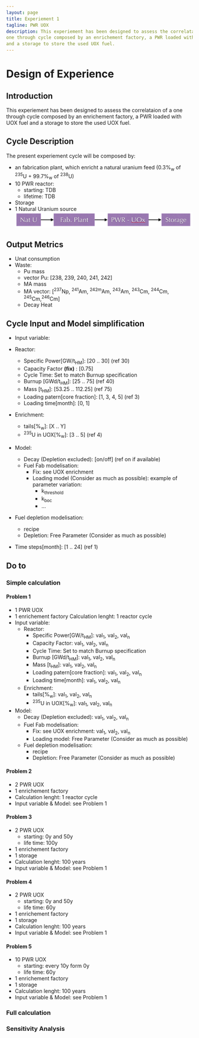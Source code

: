 ```yaml
---
layout: page
title: Experiement 1
tagline: PWR UOX
description: This experiement has been designed to assess the correlataion of a
one through cycle composed by an enrichement factory, a PWR loaded with UOX fuel
and a storage to store the used UOX fuel.
---
```


# Design of Experience

## Introduction
This experiement has been designed to assess the correlataion of a
one through cycle composed by an enrichement factory, a PWR loaded with UOX fuel
and a storage to store the used UOX fuel.


## Cycle Description
The present experiement cycle will be composed by:
  - an fabrication plant, which enricht a natural uranium feed (0.3%<sub>w</sub> of <sup>235</sup>U + 99.7%<sub>w</sub> of <sup>238</sup>U)
  - 10 PWR reactor:
    - starting: TDB
    - lifetime: TDB
  - Storage
  - 1 Natural Uranium source
![Experiement 1 Shema](exp1.png)


## Output Metrics
- Unat consumption
- Waste:
  - Pu mass
  - vector Pu: [238, 239, 240, 241, 242]
  - MA mass
  - MA vector: [<sup>237</sup>Np, <sup>241</sup>Am, <sup>242m</sup>Am, <sup>243</sup>Am, <sup>243</sup>Cm, <sup>244</sup>Cm, <sup>245</sup>Cm,<sup>246</sup>Cm] 
  - Decay Heat 


## Cycle Input and Model simplification
- Input variable:
 - Reactor:
   - Specific Power[GW/t<sub>HM</sub>]: [20 .. 30] (ref 30)
   - Capacity Factor **(fix)** : [0.75]
   - Cycle Time: Set to match Burnup specification
   - Burnup [GWd/t<sub>HM</sub>]: [25 .. 75] (ref 40) 
   - Mass [t<sub>HM</sub>]: [53.25 .. 112.25] (ref 75) 
   - Loading patern[core fraction]: [1, 3, 4, 5] (ref 3)
   - Loading time[month]: [0, 1]
 - Enrichment:
   - tails[%<sub>w</sub>]: [X .. Y]
   - <sup>235</sup>U in UOX[%<sub>w</sub>]: [3 .. 5] (ref 4)
- Model:
  - Decay (Depletion excluded): [on/off] (ref on if available)
  - Fuel Fab modelisation: 
    - Fix: see UOX enrichment
    - Loading model (Consider as much as possible): example of parameter variation:
      - k<sub>threshold</sub>
      - k<sub>boc</sub>
      - ...
      
 - Fuel depletion modelisation:
   - recipe 
   - Depletion: Free Parameter (Consider as much as possible)
 - Time steps[month]: [1 .. 24] (ref 1)

## Do to

### Simple calculation

#### Problem 1
- 1 PWR UOX
- 1 enrichement factory
Calculation lenght: 1 reactor cycle
- Input variable:
  - Reactor:
    - Specific Power[GW/t<sub>HM</sub>]: val<sub>1</sub>, val<sub>2</sub>, val<sub>n 
    - Capacity Factor: val<sub>1</sub>, val<sub>2</sub>, val<sub>n 
    - Cycle Time: Set to match Burnup specification
    - Burnup [GWd/t<sub>HM</sub>]: val<sub>1</sub>, val<sub>2</sub>, val<sub>n 
    - Mass [t<sub>HM</sub>]: val<sub>1</sub>, val<sub>2</sub>, val<sub>n  
    - Loading patern[core fraction]: val<sub>1</sub>, val<sub>2</sub>, val<sub>n 
    - Loading time[month]: val<sub>1</sub>, val<sub>2</sub>, val<sub>n 
  - Enrichment:
    - tails[%<sub>w</sub>]: val<sub>1</sub>, val<sub>2</sub>, val<sub>n 
    - <sup>235</sup>U in UOX[%<sub>w</sub>]: val<sub>1</sub>, val<sub>2</sub>, val<sub>n
- Model:
  - Decay (Depletion excluded): val<sub>1</sub>, val<sub>2</sub>, val<sub>n 
  - Fuel Fab modelisation: 
    - Fix: see UOX enrichment: val<sub>1</sub>, val<sub>2</sub>, val<sub>n 
    - Loading model: Free Parameter (Consider as much as possible)
  - Fuel depletion modelisation:
    - recipe 
    - Depletion: Free Parameter (Consider as much as possible)

#### Problem 2
  - 2 PWR UOX
  - 1 enrichement factory
  - Calculation lenght: 1 reactor cycle
  - Input variable & Model: see Problem 1

#### Problem 3
  - 2 PWR UOX
    - starting: 0y and 50y
    - life time: 100y
  - 1 enrichement factory
  - 1 storage
  - Calculation lenght: 100 years
  - Input variable & Model: see Problem 1

#### Problem 4
  - 2 PWR UOX
    - starting: 0y and 50y
    - life time: 60y
  - 1 enrichement factory
  - 1 storage
  - Calculation lenght: 100 years
  - Input variable & Model: see Problem 1

#### Problem 5
  - 10 PWR UOX
    - starting: every 10y form 0y
    - life time: 60y
  - 1 enrichement factory
  - 1 storage
  - Calculation lenght: 100 years
  - Input variable & Model: see Problem 1

### Full calculation
  

### Sensitivity Analysis
